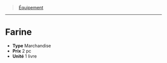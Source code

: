 ﻿---
!EquipmentItem
Type: Marchandise
Price: 2 pc
Unity: 1 livre
Id: equipment_hd.md#farine
ParentLink: equipment_hd.md#Équipement
Name: Farine
ParentName: Équipement
NameLevel: 1
Attributes: {}
---
> [Équipement](hd_equipment.md)

---

# Farine

- **Type** Marchandise
- **Prix** 2 pc
- **Unité** 1 livre

